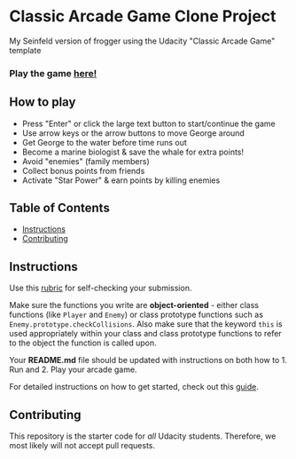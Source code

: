 # Classic Arcade Game Clone Project

My Seinfeld version of frogger using the Udacity "Classic Arcade Game" template

### Play the game [here!](https://markfskinner.github.io/costanza-frogger-game/)

## How to play
- Press "Enter" or click the large text button to start/continue the game
- Use arrow keys or the arrow buttons to move George around
- Get George to the water before time runs out
- Become a marine biologist & save the whale for extra points!
- Avoid "enemies" (family members)
- Collect bonus points from friends
- Activate "Star Power" & earn points by killing enemies

## Table of Contents

- [Instructions](#instructions)
- [Contributing](#contributing)

## Instructions

Use this [rubric](https://review.udacity.com/#!/rubrics/15/view) for self-checking your submission.

Make sure the functions you write are **object-oriented** - either class functions (like `Player` and `Enemy`) or class prototype functions such as `Enemy.prototype.checkCollisions`. Also make sure that the keyword `this` is used appropriately within your class and class prototype functions to refer to the object the function is called upon.

Your **README.md** file should be updated with instructions on both how to 1. Run and 2. Play your arcade game.

For detailed instructions on how to get started, check out this [guide](https://docs.google.com/document/d/1v01aScPjSWCCWQLIpFqvg3-vXLH2e8_SZQKC8jNO0Dc/pub?embedded=true).

## Contributing

This repository is the starter code for _all_ Udacity students. Therefore, we most likely will not accept pull requests.
